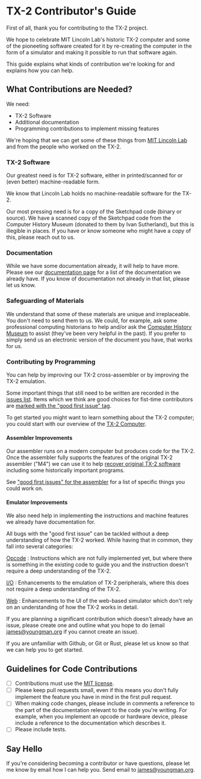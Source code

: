 # TX-2 Contributor's Guide

First of all, thank you for contributing to the TX-2 project.

We hope to celebrate MIT Lincoln Lab's historic TX-2 computer and some
of the pioneeting software created for it by re-creating the computer
in the form of a simulator and making it possible to run that software
again.

This guide explains what kinds of contribution we're looking for and
explains how you can help.

## What Contributions are Needed?

We need:

* TX-2 Software
* Additional documentation
* Programming contributions to implement missing features

We're hoping that we can get some of these things from [MIT Lincoln
Lab](https://www.ll.mit.edu/) and from the people who worked on the
TX-2.

### TX-2 Software

Our greatest need is for TX-2 software, either in printed/scanned for
or (even better) machine-readable form.

We know that Lincoln Lab holds no machine-readable software for the
TX-2.

Our most pressing need is for a copy of the Sketchpad code (binary or
source).  We have a scanned copy of the Sketchpad code from the
Computer History Museum (donated to them by Ivan Sutherland), but this
is illegible in places.  If you have or know someone who might have a
copy of this, please reach out to us.

### Documentation

While we have some documentation already, it will help to have more.
Please see our [documentation
page](https://tx-2.github.io/documentation.html) for a list of the
documentation we already have.   If you know of documentation not
already in that list, please let us know.

### Safeguarding of Materials

We understand that some of these materials are unique and
irreplaceable.  You don't need to send them to us.  We could, for
example, ask some professional computing historians to help and/or ask
the [Computer History Museum](https://computerhistory.org/) to assist
(they've been very helpful in the past).  If you prefer to simply send
us an electronic version of the document you have, that works for us.

### Contributing by Programming

You can help by improving our TX-2 cross-assembler or by improving the
TX-2 emulation.

Some important things that still need to be written are recorded in
the [issues list](https://github.com/TX-2/TX-2-simulator/issues).
Items which we think are good choices for fist-time contributors are
[marked with the "good first issue"
tag](https://github.com/TX-2/TX-2-simulator/issues?q=is%3Aissue+is%3Aopen+label%3A%22good+first+issue%22).

To get started you might want to learn something about the TX-2
computer; you could start with our overview of the
[TX-2 Computer](https://tx-2.github.io/commentary/tx2).

#### Assembler Improvements

Our assembler runs on a modern computer but produces code for the
TX-2.  Once the assembler fully supports the features of the original
TX-2 assembler ("M4") we can use it to help [recover original TX-2
software](https://tx-2.github.io/software/verifying-listings)
including some historically important programs.

See ["good first issues" for the
assembler](https://github.com/TX-2/TX-2-simulator/issues?q=is%3Aissue%20is%3Aopen%20label%3A%22good%20first%20issue%22%20%20label%3Aassembler)
for a list of specific things you could work on.

#### Emulator Improvements


We also need help in implementing the instructions and machine
features we already have documentation for.

All bugs with the "good first issue" can be tackled without a deep
understanding of how the TX-2 worked.   While having that in
common, they fall into several categories:

[Opcode](https://github.com/TX-2/TX-2-simulator/issues?q=is%3Aissue%20state%3Aopen%20label%3A%22good%20first%20issue%22%20%20label%3AOpcode)
: Instructions which are not fully implemented yet, but where there is
  something in the existing code to guide you and the instruction
  doesn't require a deep understanding of the TX-2.

[I/O](https://github.com/TX-2/TX-2-simulator/issues?q=is%3Aissue%20state%3Aopen%20label%3A%22good%20first%20issue%22%20%20label%3AI%2FO)
: Enhancements to the emulation of TX-2 peripherals, where this does
  not require a deep understanding of the TX-2.

[Web](https://github.com/TX-2/TX-2-simulator/issues?q=is%3Aissue%20state%3Aopen%20label%3A%22good%20first%20issue%22%20%20label%3AWeb)
: Enhancements to the UI of the web-based simulator which don't rely
  on an understanding of how the TX-2 works in detail.

If you are planning a significant contribution which doesn't already
have an issue, please create one and outline what you hope to do
(email james@youngman.org if you cannot create an issue).

If you are unfamiliar with Github, or Git or Rust, please let us know
so that we can help you to get started.

## Guidelines for Code Contributions

- [ ] Contributions must use the [MIT
      license](https://github.com/TX-2/TX-2-simulator/blob/main/LICENSE-MIT).
- [ ] Please keep pull requests small, even if this means you don't
      fully implement the feature you have in mind in the first pull
      request.
- [ ] When making code changes, please include in comments a reference
      to the part of the documentation relevant to the code you're
      writing.  For example, when you implement an opcode or hardware
      device, please include a reference to the documentation which
      describes it.
- [ ] Please include tests.

## Say Hello

If you're considering becoming a contributor or have questions, please
let me know by email how I can help you.  Send email to
james@youngman.org.
